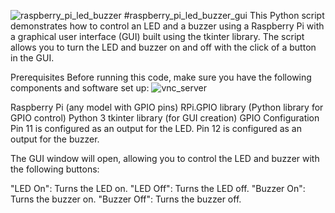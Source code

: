 ![raspberry_pi_led_buzzer](https://github.com/qbi777/raspberry_pi_led_buzzer_gui/assets/123941775/9ce039bd-7f7c-4c63-9710-86e5bd61162c)
#raspberry_pi_led_buzzer_gui
This Python script demonstrates how to control an LED and a buzzer using a Raspberry Pi with a graphical user interface (GUI) built using the tkinter library. The script allows you to turn the LED and buzzer on and off with the click of a button in the GUI.

Prerequisites
Before running this code, make sure you have the following components and software set up:
![vnc_server](https://github.com/qbi777/raspberry_pi_led_buzzer_gui/assets/123941775/a881753f-ab78-4f4d-86a6-526bcbdbf2d8)

Raspberry Pi (any model with GPIO pins)
RPi.GPIO library (Python library for GPIO control)
Python 3
tkinter library (for GUI creation)
GPIO Configuration
Pin 11 is configured as an output for the LED.
Pin 12 is configured as an output for the buzzer.

The GUI window will open, allowing you to control the LED and buzzer with the following buttons:

"LED On": Turns the LED on.
"LED Off": Turns the LED off.
"Buzzer On": Turns the buzzer on.
"Buzzer Off": Turns the buzzer off.
